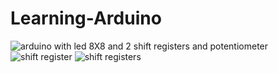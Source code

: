 # Learning-Arduino




![arduino with led 8X8 and 2 shift registers and potentiometer](https://user-images.githubusercontent.com/75447439/107151495-e007ac00-6988-11eb-8f03-6dafe334f283.png)
![shift register](https://user-images.githubusercontent.com/75447439/107151498-e39b3300-6988-11eb-95c5-801b07adcc5d.png)
![shift registers](https://user-images.githubusercontent.com/75447439/107151502-e5fd8d00-6988-11eb-8897-b4b65059a78b.png)
